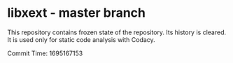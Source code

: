 # libxext - master branch

This repository contains frozen state of the repository.
Its history is cleared. It is used only for static code
analysis with Codacy.

Commit Time: 1695167153
